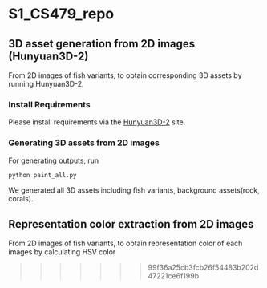 # S1_CS479_repo

## 3D asset generation from 2D images (Hunyuan3D-2)
From 2D images of fish variants, to obtain corresponding 3D assets by running Hunyuan3D-2.

### Install Requirements

Please install requirements via the [Hunyuan3D-2](https://github.com/Tencent-Hunyuan/Hunyuan3D-2.git) site.

### Generating 3D assets from 2D images

For generating outputs, run
```bash
python paint_all.py
```
We generated all 3D assets including fish variants, background assets(rock, corals).


## Representation color extraction from 2D images
From 2D images of fish variants, to obtain representation color of each images by calculating HSV color 
>>>>>>> 99f36a25cb3fcb26f54483b202d47221ce6f199b
